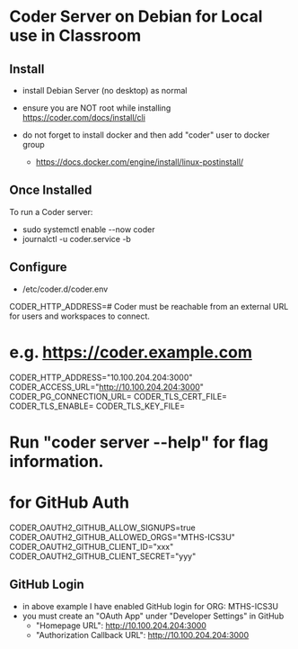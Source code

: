 # Coder Server on Debian for Local use in Classroom

## Install
- install Debian Server (no desktop) as normal
- ensure you are NOT root while installing
https://coder.com/docs/install/cli

- do not forget to install docker and then add "coder" user to docker group
  - https://docs.docker.com/engine/install/linux-postinstall/

## Once Installed

To run a Coder server:

  - sudo systemctl enable --now coder
  - journalctl -u coder.service -b

## Configure

- /etc/coder.d/coder.env
                                     
CODER_HTTP_ADDRESS=# Coder must be reachable from an external URL for users and workspaces to connect.
# e.g. https://coder.example.com
CODER_HTTP_ADDRESS="10.100.204.204:3000"
CODER_ACCESS_URL="http://10.100.204.204:3000"
CODER_PG_CONNECTION_URL=
CODER_TLS_CERT_FILE=
CODER_TLS_ENABLE=
CODER_TLS_KEY_FILE=

# Run "coder server --help" for flag information.

# for GitHub Auth
CODER_OAUTH2_GITHUB_ALLOW_SIGNUPS=true
CODER_OAUTH2_GITHUB_ALLOWED_ORGS="MTHS-ICS3U"
CODER_OAUTH2_GITHUB_CLIENT_ID="xxx"
CODER_OAUTH2_GITHUB_CLIENT_SECRET="yyy"

## GitHub Login

- in above example I have enabled GitHub login for ORG: MTHS-ICS3U
- you must create an "OAuth App" under "Developer Settings" in GitHub
  - "Homepage URL": http://10.100.204.204:3000
  - "Authorization Callback URL": http://10.100.204.204:3000
